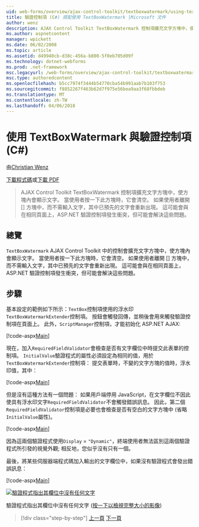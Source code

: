 ```yaml
---
uid: web-forms/overview/ajax-control-toolkit/textboxwatermark/using-textboxwatermark-with-validation-controls-cs
title: 驗證控制項 (C#) 搭配使用 TextBoxWatermark |Microsoft 文件
author: wenz
description: AJAX Control Toolkit TextBoxWatermark 控制項擴充文字方塊中，使方塊內會顯示文字。 當使用者按一下 [到] 方塊，它我...
ms.author: aspnetcontent
manager: wpickett
ms.date: 06/02/2008
ms.topic: article
ms.assetid: d49940cb-d38c-456a-b800-5f0eb705d09f
ms.technology: dotnet-webforms
ms.prod: .net-framework
msc.legacyurl: /web-forms/overview/ajax-control-toolkit/textboxwatermark/using-textboxwatermark-with-validation-controls-cs
msc.type: authoredcontent
ms.openlocfilehash: b5cc7974f3444b54770cba54b991aab7b103f753
ms.sourcegitcommit: f8852267f463b62d7f975e56bea9aa3f68fbbdeb
ms.translationtype: MT
ms.contentlocale: zh-TW
ms.lasthandoff: 04/06/2018
---
```

<a name="using-textboxwatermark-with-validation-controls-c"></a>使用 TextBoxWatermark 與驗證控制項 (C#)
====================
由[Christian Wenz](https://github.com/wenz)

[下載程式碼](http://download.microsoft.com/download/9/3/f/93f8daea-bebd-4821-833b-95205389c7d0/TextBoxWatermark2.cs.zip)或[下載 PDF](http://download.microsoft.com/download/b/6/a/b6ae89ee-df69-4c87-9bfb-ad1eb2b23373/textboxwatermark2CS.pdf)

> AJAX Control Toolkit TextBoxWatermark 控制項擴充文字方塊中，使方塊內會顯示文字。 當使用者按一下此方塊時，它會清空。 如果使用者離開 [] 方塊中，而不需輸入文字，其中已預先的文字會重新出現。 這可能會與在相同頁面上，ASP.NET 驗證控制項發生衝突，但可能會解決這些問題。


## <a name="overview"></a>總覽

`TextBoxWatermark` AJAX Control Toolkit 中的控制會擴充文字方塊中，使方塊內會顯示文字。 當使用者按一下此方塊時，它會清空。 如果使用者離開 [] 方塊中，而不需輸入文字，其中已預先的文字會重新出現。 這可能會與在相同頁面上，ASP.NET 驗證控制項發生衝突，但可能會解決這些問題。

## <a name="steps"></a>步驟

基本設定的範例如下所示：`TextBox`控制項使用的浮水印`TextBoxWatermarkExtender`控制項。 按鈕會觸發回傳，並稍後會用來觸發驗證控制項在頁面上。 此外，`ScriptManager`控制項，才能初始化 ASP.NET AJAX:

[!code-aspx[Main](using-textboxwatermark-with-validation-controls-cs/samples/sample1.aspx)]

現在，加入`RequiredFieldValidator`會檢查是否有文字欄位中時提交此表單的控制項。 `InitialValue`驗證程式的屬性必須設定為相同的值，用於`TextBoxWatermarkExtender`控制項： 提交表單時，不變的文字方塊的值時，浮水印值，其中：

[!code-aspx[Main](using-textboxwatermark-with-validation-controls-cs/samples/sample2.aspx)]

但是沒有這種方法有一個問題： 如果用戶端停用 JavaScript，在文字欄位不因此使具有浮水印文字`RequiredFieldValidator`不會觸發錯誤訊息。 因此，第二個`RequiredFieldValidator`控制項是必要也會檢查是否有空白的文字方塊中 (省略`InitialValue`屬性)。

[!code-aspx[Main](using-textboxwatermark-with-validation-controls-cs/samples/sample3.aspx)]

因為這兩個驗證程式使用`Display` = `"Dynamic"`，終端使用者無法區別這兩個驗證程式所引發的視覺外觀; 相反地，您似乎沒有只有一個。

最後，將某些伺服器端程式碼加入輸出的文字欄位中，如果沒有驗證程式會發出錯誤訊息：

[!code-aspx[Main](using-textboxwatermark-with-validation-controls-cs/samples/sample4.aspx)]


[![驗證程式指出其欄位中沒有任何文字](using-textboxwatermark-with-validation-controls-cs/_static/image2.png)](using-textboxwatermark-with-validation-controls-cs/_static/image1.png)

驗證程式指出其欄位中沒有任何文字 ([按一下以檢視完整大小的影像](using-textboxwatermark-with-validation-controls-cs/_static/image3.png))

> [!div class="step-by-step"]
> [上一頁](using-textboxwatermark-in-a-formview-cs.md)
> [下一頁](using-textboxwatermark-in-a-formview-vb.md)
